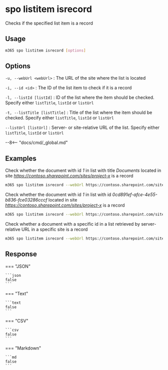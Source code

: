 # spo listitem isrecord

Checks if the specified list item is a record

## Usage

```sh
m365 spo listitem isrecord [options]
```

## Options

`-u, --webUrl <webUrl>`
: The URL of the site where the list is located

`-i, --id <id>`
: The ID of the list item to check if it is a record

`-l, --listId [listId]`
: ID of the list where the item should be checked. Specify either `listTitle`, `listId` or `listUrl`

`-t, --listTitle [listTitle]`
: Title of the list where the item should be checked. Specify either `listTitle`, `listId` or `listUrl`

`--listUrl [listUrl]`
: Server- or site-relative URL of the list. Specify either `listTitle`, `listId` or `listUrl`

--8<-- "docs/cmd/_global.md"

## Examples

Check whether the document with id _1_ in list with title _Documents_ located in site _https://contoso.sharepoint.com/sites/project-x_ is a record

```sh
m365 spo listitem isrecord --webUrl https://contoso.sharepoint.com/sites/project-x --listTitle 'Documents' --id 1
```

Check whether the document with id _1_ in list with id _0cd891ef-afce-4e55-b836-fce03286cccf_ located in site _https://contoso.sharepoint.com/sites/project-x_ is a record

```sh
m365 spo listitem isrecord --webUrl https://contoso.sharepoint.com/sites/project-x --listId 0cd891ef-afce-4e55-b836-fce03286cccf --id 1
```

Check whether a document with a specific id in a list retrieved by server-relative URL in a specific site is a record

```sh
m365 spo listitem isrecord --webUrl https://contoso.sharepoint.com/sites/project-x --listUrl /sites/project-x/documents --id 1
```

## Response

=== "JSON"

    ```json
    false
    ```

=== "Text"

    ```text
    false
    ```

=== "CSV"

    ```csv
    false
    ```

=== "Markdown"

    ```md
    false
    ```

